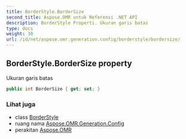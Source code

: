```yaml
---
title: BorderStyle.BorderSize
second_title: Aspose.OMR untuk Referensi .NET API
description: BorderStyle Properti. Ukuran garis batas
type: docs
weight: 30
url: /id/net/aspose.omr.generation.config/borderstyle/bordersize/
---
```

## BorderStyle.BorderSize property

Ukuran garis batas

```csharp
public int BorderSize { get; set; }
```

### Lihat juga

* class [BorderStyle](../)
* ruang nama [Aspose.OMR.Generation.Config](../../borderstyle/)
* perakitan [Aspose.OMR](../../../)


